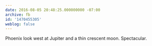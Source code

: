 ```yaml
---
date: 2016-08-05 20:48:25.000000000 -07:00
archive: fb
id: '1470455305'
weblog: false
---
```


Phoenix look west at Jupiter and a thin crescent moon. Spectacular.
